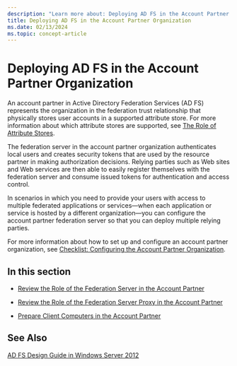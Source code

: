 ```yaml
---
description: "Learn more about: Deploying AD FS in the Account Partner Organization"
title: Deploying AD FS in the Account Partner Organization
ms.date: 02/13/2024
ms.topic: concept-article
---
```


# Deploying AD FS in the Account Partner Organization

An account partner in Active Directory Federation Services \(AD FS\) represents the organization in the federation trust relationship that physically stores user accounts in a supported attribute store. For more information about which attribute stores are supported, see [The Role of Attribute Stores](../../ad-fs/technical-reference/The-Role-of-Attribute-Stores.md).

The federation server in the account partner organization authenticates local users and creates security tokens that are used by the resource partner in making authorization decisions. Relying parties such as Web sites and Web services are then able to easily register themselves with the federation server and consume issued tokens for authentication and access control.

In scenarios in which you need to provide your users with access to multiple federated applications or services—when each application or service is hosted by a different organization—you can configure the account partner federation server so that you can deploy multiple relying parties.

For more information about how to set up and configure an account partner organization, see [Checklist: Configuring the Account Partner Organization](../../ad-fs/deployment/Checklist--Configuring-the-Account-Partner-Organization.md).

## In this section

-   [Review the Role of the Federation Server in the Account Partner](Review-the-Role-of-the-Federation-Server-in-the-Account-Partner.md)

-   [Review the Role of the Federation Server Proxy in the Account Partner](Review-the-Role-of-the-Federation-Server-Proxy-in-the-Account-Partner.md)

-   [Prepare Client Computers in the Account Partner](Prepare-Client-Computers-in-the-Account-Partner.md)

## See Also
[AD FS Design Guide in Windows Server 2012](AD-FS-Design-Guide-in-Windows-Server-2012.md)
